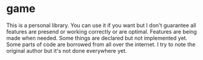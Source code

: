 # game

This is a personal library. You can use it if you want but I don't guarantee all features are presend or working correctly or are optimal.
Features are being made when needed. Some things are declared but not implemented yet.
Some parts of code are borrowed from all over the internet. I try to note the original author but it's not done everywhere yet.
